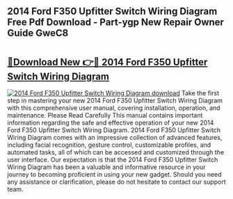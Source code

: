 ## 2014 Ford F350 Upfitter Switch Wiring Diagram Free Pdf Download - Part-ygp New Repair Owner Guide GweC8

# <h2><a href="http://dfrodm1.blite.top/?on=2014+Ford+F350+Upfitter+Switch+Wiring+Diagram">🔗Download New 👉🔴 2014 Ford F350 Upfitter Switch Wiring Diagram</a></h2>

[![2014 Ford F350 Upfitter Switch Wiring Diagram download](https://i.imgur.com/lujVjoI.png)](http://dfrodm1.blite.top/?on=2014+Ford+F350+Upfitter+Switch+Wiring+Diagram)
Take the first step in mastering your new 2014 Ford F350 Upfitter Switch Wiring Diagram with this comprehensive user manual, covering installation, operation, and maintenance. Please Read Carefully This manual contains important information regarding the safe and effective operation of your new 2014 Ford F350 Upfitter Switch Wiring Diagram. 2014 Ford F350 Upfitter Switch Wiring Diagram comes with an impressive collection of advanced features, including facial recognition, gesture control, customizable profiles, and automated tasks, all of which can be accessed and customized through the user interface. Our expectation is that the 2014 Ford F350 Upfitter Switch Wiring Diagram has been a valuable and informative resource in your journey to becoming proficient in using your new gadget. Should you need any assistance or clarification, please do not hesitate to contact our support team.
